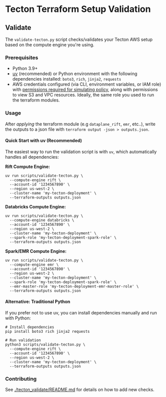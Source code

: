 # Tecton Terraform Setup Validation

## Validate

The `validate-tecton.py` script checks/validates your Tecton AWS setup based on the compute engine you're using.

### Prerequisites

- Python 3.9+
- [uv](https://docs.astral.sh/uv/) (recommended) or Python environment with the following dependencies installed: `boto3`, `rich`, `jinja2`, `requests`
- AWS credentials configured (via CLI, environment variables, or IAM role) with [permissions required for simulating policy](https://docs.aws.amazon.com/IAM/latest/UserGuide/access_policies_testing-policies.html#permissions-required_policy-simulator), along with permissions to view S3 and VPC resources. Ideally, the same role you used to run the terraform modules.

### Usage

After _applying_ the terraform module (e.g `dataplane_rift`, `emr`, etc..), write the outputs to a json file with `terraform output -json > outputs.json`.

#### Quick Start with uv (Recommended)

The easiest way to run the validation script is with `uv`, which automatically handles all dependencies:


**Rift Compute Engine:**
```shell
uv run scripts/validate-tecton.py \
  --compute-engine rift \
  --account-id '1234567890' \
  --region us-west-2 \
  --cluster-name 'my-tecton-deployment' \
  --terraform-outputs outputs.json
```

**Databricks Compute Engine:**
```shell
uv run scripts/validate-tecton.py \
  --compute-engine databricks \
  --account-id '1234567890' \
  --region us-west-2 \
  --cluster-name 'my-tecton-deployment' \
  --spark-role 'my-tecton-deployment-spark-role' \
  --terraform-outputs outputs.json
```

**Spark/EMR Compute Engine:**
```shell
uv run scripts/validate-tecton.py \
  --compute-engine emr \
  --account-id '1234567890' \
  --region us-west-2 \
  --cluster-name 'my-tecton-deployment' \
  --spark-role 'my-tecton-deployment-spark-role' \
  --emr-master-role 'my-tecton-deployment-emr-master-role' \
  --terraform-outputs outputs.json
```

#### Alternative: Traditional Python

If you prefer not to use uv, you can install dependencies manually and run with Python:

```shell
# Install dependencies
pip install boto3 rich jinja2 requests

# Run validation
python3 scripts/validate-tecton.py \
  --compute-engine rift \
  --account-id '1234567890' \
  --region us-west-2 \
  --cluster-name 'my-tecton-deployment' \
  --terraform-outputs outputs.json
```

### Contributing

See [./tecton_validate/README.md](./tecton_validate/README.md) for details on how to add new checks.
